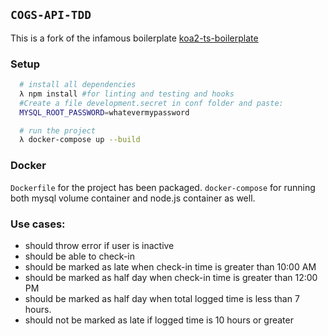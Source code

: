 ## `COGS-API-TDD`

This is a fork of the infamous boilerplate [koa2-ts-boilerplate](https://github.com/aitchkhan/koa2-ts-quickstart)

### Setup

```bash
  # install all dependencies
  λ npm install #for linting and testing and hooks
  #Create a file development.secret in conf folder and paste:
  MYSQL_ROOT_PASSWORD=whatevermypassword

  # run the project
  λ docker-compose up --build
```

### Docker

`Dockerfile` for the project has been packaged.
`docker-compose` for running both mysql volume container and node.js container as well.

### Use cases:

- should throw error if user is inactive
- should be able to check-in
- should be marked as late when check-in time is greater than 10:00 AM
- should be marked as half day when check-in time is greater than 12:00 PM
- should be marked as half day when total logged time is less than 7 hours.
- should not be marked as late if logged time is 10 hours or greater

